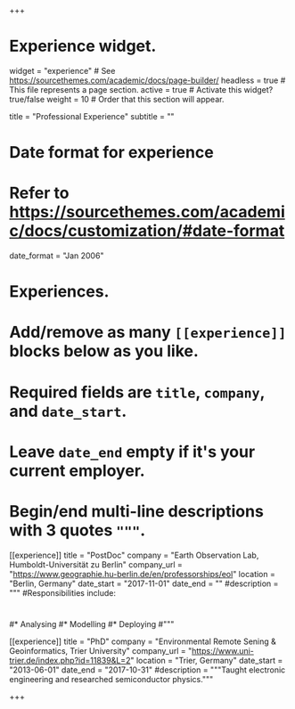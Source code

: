 +++
# Experience widget.
widget = "experience"  # See https://sourcethemes.com/academic/docs/page-builder/
headless = true  # This file represents a page section.
active = true  # Activate this widget? true/false
weight = 10  # Order that this section will appear.

title = "Professional Experience"
subtitle = ""

# Date format for experience
#   Refer to https://sourcethemes.com/academic/docs/customization/#date-format
date_format = "Jan 2006"

# Experiences.
#   Add/remove as many `[[experience]]` blocks below as you like.
#   Required fields are `title`, `company`, and `date_start`.
#   Leave `date_end` empty if it's your current employer.
#   Begin/end multi-line descriptions with 3 quotes `"""`.
[[experience]]
  title = "PostDoc"
  company = "Earth Observation Lab, Humboldt-Universität zu Berlin"
  company_url = "https://www.geographie.hu-berlin.de/en/professorships/eol"
  location = "Berlin, Germany"
  date_start = "2017-11-01"
  date_end = ""
  #description = """
  #Responsibilities include:
  #
  #* Analysing
  #* Modelling
  #* Deploying
  #"""

[[experience]]
  title = "PhD"
  company = "Environmental Remote Sening & Geoinformatics, Trier University"
  company_url = "https://www.uni-trier.de/index.php?id=11839&L=2"
  location = "Trier, Germany"
  date_start = "2013-06-01"
  date_end = "2017-10-31"
  #description = """Taught electronic engineering and researched semiconductor physics."""

  
+++
